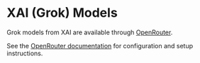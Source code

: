 # XAI (Grok) Models

Grok models from XAI are available through [OpenRouter](/providers/openrouter).

See the [OpenRouter documentation](/providers/openrouter) for configuration and setup instructions.